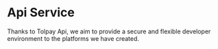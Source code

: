 # Api Service

Thanks to Tolpay Api, we aim to provide a secure and flexible developer environment to the platforms we have created.
